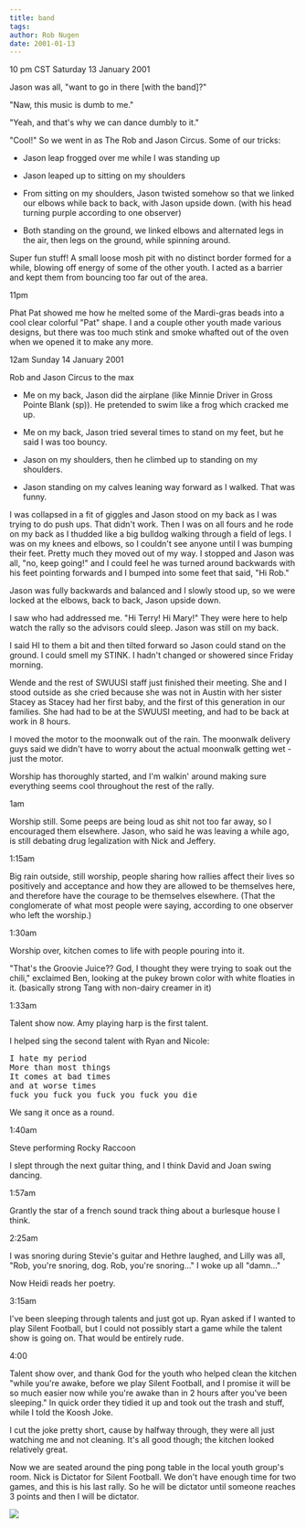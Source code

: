 ```yaml
---
title: band
tags: 
author: Rob Nugen
date: 2001-01-13
---
```


<title>Houston Rally part 3</title>
<p class=date>10 pm CST Saturday 13 January 2001</p>

<p>Jason was all, "want to go in there [with the band]?"</p>

<p>"Naw, this music is dumb to me."</p>

<p>"Yeah, and that's why we can dance dumbly to it."</p>

<p>"Cool!"  So we went in as The Rob and Jason Circus.  Some of our
tricks:</p>

<ul>
<li><p>Jason leap frogged over me while I was standing up</p></li>

<li><p>Jason leaped up to sitting on my shoulders</p></li>

<li><p>From sitting on my shoulders, Jason twisted somehow so that we
linked our elbows while back to back, with Jason upside down.  (with
his head turning purple according to one observer)</p></li>

<li><p>Both standing on the ground, we linked elbows and alternated
legs in the air, then legs on the ground, while spinning
around.</p></li>
</ul>

<p>Super fun stuff!  A small loose mosh pit with no distinct border
formed for a while, blowing off energy of some of the other youth.  I
acted as a barrier and kept them from bouncing too far out of the
area.</p>

<p class=date>11pm</p>

<p>Phat Pat showed me how he melted some of the Mardi-gras beads into
a cool clear colorful "Pat" shape.  I and a couple other youth made
various designs, but there was too much stink and smoke whafted out of
the oven when we opened it to make any more.</p>

<p class=date>12am Sunday 14 January 2001</p>

<p>Rob and Jason Circus to the max</p>

<ul>
<li><p>Me on my back, Jason did the airplane (like Minnie Driver in
Gross Pointe Blank (sp)).  He pretended to swim like a frog which
cracked me up.</p></li>

<li><p>Me on my back, Jason tried several times to stand on my feet,
but he said I was too bouncy.</p></li>

<li><p>Jason on my shoulders, then he climbed up to standing on my
shoulders.</p></li>

<li><p>Jason standing on my calves leaning way forward as I walked.
That was funny.</p></li>
</ul>

<p>I was collapsed in a fit of giggles and Jason stood on my back as I
was trying to do push ups.  That didn't work.  Then I was on all fours
and he rode on my back as I thudded like a big bulldog walking through
a field of legs.  I was on my knees and elbows, so I couldn't see
anyone until I was bumping their feet.  Pretty much they moved out of
my way.  I stopped and Jason was all, "no, keep going!" and I could
feel he was turned around backwards with his feet pointing forwards
and I bumped into some feet that said, "Hi Rob."</p>

<p>Jason was fully backwards and balanced and I slowly stood up, so we
were locked at the elbows, back to back, Jason upside down.</p>

<p>I saw who had addressed me.  "Hi Terry!  Hi Mary!"  They were here
to help watch the rally so the advisors could sleep.  Jason was still
on my back.</p>

<p>I said HI to them a bit and then tilted forward so Jason could
stand on the ground.  I could smell my STINK.  I hadn't changed or
showered since Friday morning.</p>

<p>Wende and the rest of SWUUSI staff just finished their meeting.
She and I stood outside as she cried because she was not in Austin
with her sister Stacey as Stacey had her first baby, and the first of
this generation in our families.  She had had to be at the SWUUSI
meeting, and had to be back at work in 8 hours.</p>

<p>I moved the motor to the moonwalk out of the rain.  The moonwalk
delivery guys said we didn't have to worry about the actual moonwalk
getting wet - just the motor.</p>

<p>Worship has thoroughly started, and I'm walkin' around making sure
everything seems cool throughout the rest of the rally.</p>

<p class=date>1am</p>

<p>Worship still. Some peeps are being loud as shit not too far away,
so I encouraged them elsewhere.  Jason, who said he was leaving a
while ago, is still debating drug legalization with Nick and
Jeffery.</p>

<p class=date>1:15am</p>

<p>Big rain outside, still worship, people sharing how rallies affect
their lives so positively and acceptance and how they are allowed to
be themselves here, and therefore have the courage to be themselves
elsewhere.  (That the conglomerate of what most people were saying,
according to one observer who left the worship.)</p>

<p class=date>1:30am</p>

<p>Worship over, kitchen comes to life with people pouring into it.</p>

<p>"That's the Groovie Juice??  God, I thought they were trying to
soak out the chili," exclaimed Ben, looking at the pukey brown color
with white floaties in it.  (basically strong Tang with non-dairy
creamer in it)</p>

<p class=date>1:33am</p>

<p>Talent show now.  Amy playing harp is the first talent.</p>

<p>I helped sing the second talent with Ryan and Nicole:</p>

<pre>
I hate my period
More than most things
It comes at bad times
and at worse times
fuck you fuck you fuck you fuck you die
</pre>

<p>We sang it once as a round.</p>

<p class=date>1:40am</p>

<p>Steve performing Rocky Raccoon</p>

<p>I slept through the next guitar thing, and I think David and Joan
swing dancing.</p>

<p class=date>1:57am</p>

<p>Grantly the star of a french sound track thing about a burlesque
house I think.</p>

<p class=date>2:25am</p>

<p>I was snoring during Stevie's guitar and Hethre laughed, and Lilly
was all, "Rob, you're snoring, dog.  Rob, you're snoring..."  I woke
up all "damn..."</p>

<p>Now Heidi reads her poetry.</p>

<p class=date>3:15am</p>

<p>I've been sleeping through talents and just got up.  Ryan asked if
I wanted to play Silent Football, but I could not possibly start a
game while the talent show is going on.  That would be entirely
rude.</p>

<p class=date>4:00</p>

<p>Talent show over, and thank God for the youth who helped clean the
kitchen "while you're awake, before we play Silent Football, and I
promise it will be so much easier now while you're awake than in 2
hours after you've been sleeping."  In quick order they tidied it up
and took out the trash and stuff, while I told the Koosh Joke.</p>

<p>I cut the joke pretty short, cause by halfway through, they were
all just watching me and not cleaning.  It's all good though; the
kitchen looked relatively great.</p>

<p>Now we are seated around the ping pong table in the local youth
group's room.  Nick is Dictator for Silent Football.  We don't have
enough time for two games, and this is his last rally.  So he will be
dictator until someone reaches 3 points and then I will be
dictator.</p>

<p><img src='/images/rob/wL-ROB.gif'/></p>


